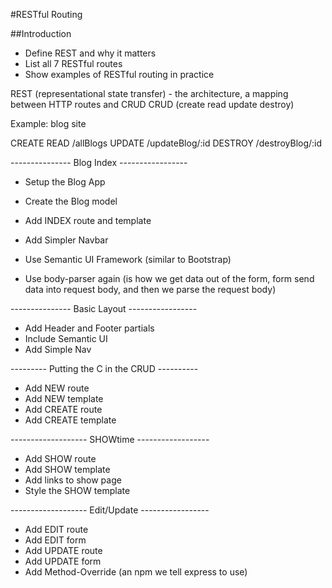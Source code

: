 #RESTful Routing

##Introduction
* Define REST and why it matters
* List all 7 RESTful routes
* Show examples of RESTful routing in practice

REST (representational state transfer) - the architecture, a mapping between HTTP routes and CRUD
CRUD (create read update destroy)

Example: blog site

CREATE
READ    /allBlogs
UPDATE  /updateBlog/:id
DESTROY /destroyBlog/:id

--------------- Blog Index -----------------

* Setup the Blog App
* Create the Blog model
* Add INDEX route and template
* Add Simpler Navbar

* Use Semantic UI Framework (similar to Bootstrap)
* Use body-parser again (is how we get data out of the form, form send data into request body, and then we parse the request body)

--------------- Basic Layout -----------------

* Add Header and Footer partials
* Include Semantic UI
* Add Simple Nav

--------- Putting the C in the CRUD ----------

* Add NEW route
* Add NEW template
* Add CREATE route
* Add CREATE template

------------------- SHOWtime ------------------

* Add SHOW route
* Add SHOW template
* Add links to show page
* Style the SHOW template

------------------- Edit/Update -----------------

* Add EDIT route
* Add EDIT form
* Add UPDATE route
* Add UPDATE form
* Add Method-Override (an npm we tell express to use)